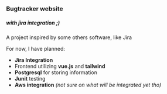 ### Bugtracker website
##### with jira integration ;)

A project inspired by some others software, like Jira 

For now, I have planned:
- **Jira Integration**
- Frontend utilizing **vue.js** and **tailwind**
- **Postgresql** for storing information
- **Junit** testing
- **Aws integration** *(not sure on what will be integrated yet tho)*


